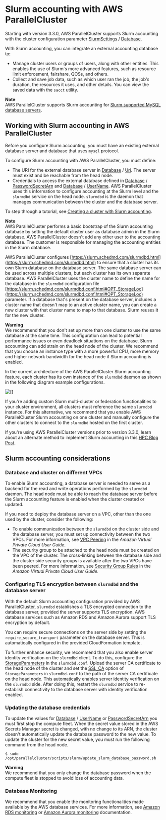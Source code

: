 # Slurm accounting with AWS ParallelCluster<a name="slurm-accounting-v3"></a>

Starting with version 3\.3\.0, AWS ParallelCluster supports Slurm accounting with the cluster configuration parameter [SlurmSettings](Scheduling-v3.md#Scheduling-v3-SlurmSettings) / [Database](Scheduling-v3.md#Scheduling-v3-SlurmSettings-Database)\.

With Slurm accounting, you can integrate an external accounting database to:
+ Manage cluster users or groups of users, along with other entities\. This enables the use of Slurm's more advanced features, such as resource limit enforcement, fairshare, QOSs, and others\.
+ Collect and save job data, such as which user ran the job, the job's duration, the resources it uses, and other details\. You can view the saved data with the `sacct` utility\.

**Note**  
AWS ParallelCluster supports Slurm accounting for [Slurm supported MySQL database servers](https://slurm.schedmd.com/accounting.html#mysql-configuration)\.

## Working with Slurm accounting in AWS ParallelCluster<a name="slurm-accounting-works-v3"></a>

Before you configure Slurm accounting, you must have an existing external database server and database that uses `mysql` protocol\.

To configure Slurm accounting with AWS ParallelCluster, you must define:
+ The URI for the external database server in [Database](Scheduling-v3.md#Scheduling-v3-SlurmSettings-Database) / [Uri](Scheduling-v3.md#yaml-Scheduling-SlurmSettings-Database-Uri)\. The server must exist and be reachable from the head node\.
+ Credentials to access the external database defined in [Database](Scheduling-v3.md#Scheduling-v3-SlurmSettings-Database) / [PasswordSecretArn](Scheduling-v3.md#yaml-Scheduling-SlurmSettings-Database-PasswordSecretArn) and [Database](Scheduling-v3.md#Scheduling-v3-SlurmSettings-Database) / [UserName](Scheduling-v3.md#yaml-Scheduling-SlurmSettings-Database-UserName)\. AWS ParallelCluster uses this information to configure accounting at the Slurm level and the `slurmdbd` service on the head node\. `slurmdbd` is the daemon that manages communication between the cluster and the database server\.

To step through a tutorial, see [Creating a cluster with Slurm accounting](tutorials_07_slurm-accounting-v3.md)\.

**Note**  
AWS ParallelCluster performs a basic bootstrap of the Slurm accounting database by setting the default cluster user as database admin in the Slurm database\. AWS ParallelCluster doesn't add any other user to the accounting database\. The customer is responsible for managing the accounting entities in the Slurm database\.

AWS ParallelCluster configures [https://slurm.schedmd.com/slurmdbd.html](https://slurm.schedmd.com/slurmdbd.html) to ensure that a cluster has its own Slurm database on the database server\. The same database server can be used across multiple clusters, but each cluster has its own separate database\. AWS ParallelCluster uses the cluster name to define the name for the database in the `slurmdbd` configuration file [https://slurm.schedmd.com/slurmdbd.conf.html#OPT_StorageLoc](https://slurm.schedmd.com/slurmdbd.conf.html#OPT_StorageLoc) parameter\. If a database that's present on the database server, includes a cluster name that doesn't map to an active cluster name, you can create a new cluster with that cluster name to map to that database\. Slurm reuses it for the new cluster\.

**Warning**  
We recommend that you don't set up more than one cluster to use the same database at the same time\. This configuration can lead to potential performance issues or even deadlock situations on the database\.
Slurm accounting can add strain on the head node of the cluster\. We recommend that you choose an instance type with a more powerful CPU, more memory and higher network bandwidth for the head node if Slurm accounting is enabled\.

In the current architecture of the AWS ParallelCluster Slurm accounting feature, each cluster has its own instance of the `slurmdbd` daemon as shown in the following diagram example configurations\.

 ![\[\]](http://docs.aws.amazon.com/parallelcluster/latest/ug/images/slurm-acct-arch.png) 

If you're adding custom Slurm multi\-cluster or federation functionalities to your cluster environment, all clusters must reference the same `slurmdbd` instance\. For this alternative, we recommend that you enable AWS ParallelCluster Slurm accounting on one cluster and manually configure the other clusters to connect to the `slurmdbd` hosted on the first cluster\.

If you're using AWS ParallelCluster versions prior to version 3\.3\.0, learn about an alternate method to implement Slurm accounting in this [HPC Blog Post](https://aws.amazon.com/blogs/compute/enabling-job-accounting-for-hpc-with-aws-parallelcluster-and-amazon-rds/)\.

## Slurm accounting considerations<a name="slurm-accounting-considerations-v3"></a>

### Database and cluster on different VPCs<a name="slurm-accounting-considerations-different-vpcs-v3"></a>

To enable Slurm accounting, a database server is needed to serve as a backend for the read and write operations performed by the `slurmdbd` daemon\. The head node must be able to reach the database server before the Slurm accounting feature is enabled when the cluster created or updated\.

If you need to deploy the database server on a VPC, other than the one used by the cluster, consider the following:
+ To enable communication between the `slurmdbd` on the cluster side and the database server, you must set up connectivity between the two VPCs\. For more information, see [VPC Peering](https://docs.aws.amazon.com/vpc/latest/peering/what-is-vpc-peering.html) in the *Amazon Virtual Private Cloud User Guide*\.
+ The security group to be attached to the head node must be created on the VPC of the cluster\. The cross\-linking between the database side and the cluster side security groups is available after the two VPCs have been peered\. For more information, see [Security Group Rules](https://docs.aws.amazon.com/vpc/latest/userguide/VPC_SecurityGroups.html#SecurityGroupRules) in the *Amazon Virtual Private Cloud User Guide*\.

### Configuring TLS encryption between `slurmdbd` and the database server<a name="slurm-accounting-considerations-tls-config-v3"></a>

With the default Slurm accounting configuration provided by AWS ParallelCluster, `slurmdbd` establishes a TLS encrypted connection to the database server, provided the server supports TLS encryption\. AWS database services such as Amazon RDS and Amazon Aurora support TLS encryption by default\.

You can require secure connections on the server side by setting the `require_secure_transport` parameter on the database server\. This is automatically configured in the provided CloudFormation template\.

To further enhance security, we recommend that you also enable server identity verification on the `slurmdbd` client\. To do this, configure the [StorageParameters](https://slurm.schedmd.com/slurmdbd.conf.html#OPT_StorageParameters) in the `slurmdbd.conf`\. Upload the server CA certificate to the head node of the cluster and set the [SSL\_CA](https://slurm.schedmd.com/slurmdbd.conf.html#OPT_SSL_CA) option of `StorageParameters` in `slurmdbd.conf` to the path of the server CA certificate on the head node\. This automatically enables server identity verification on the `slurmdbd` side\. After doing this, restart the `slurmdbd` service to re\-establish connectivity to the database server with identity verification enabled\.

### Updating the database credentials<a name="slurm-accounting-considerations-updates-v3"></a>

To update the values for [Database](Scheduling-v3.md#Scheduling-v3-SlurmSettings-Database) / [UserName](Scheduling-v3.md#yaml-Scheduling-SlurmSettings-Database-UserName) or [PasswordSecretArn](Scheduling-v3.md#yaml-Scheduling-SlurmSettings-Database-PasswordSecretArn) you must first stop the compute fleet\. When the secret value stored in the AWS Secrets Manager secret is changed, with no change to its ARN, the cluster doesn't automatically update the database password to the new value\. To update the cluster for the new secret value, you must run the following command from the head node\.

```
$ sudo /opt/parallelcluster/scripts/slurm/update_slurm_database_password.sh
```

**Warning**  
We recommend that you only change the database password when the compute fleet is stopped to avoid loss of accounting data\.

### Database Monitoring<a name="slurm-accounting-considerations-updates-v3"></a>

We recommend that you enable the monitoring functionalities made available by the AWS database services\. For more information, see [Amazon RDS monitoring](https://docs.aws.amazon.com/AmazonRDS/latest/UserGuide/CHAP_Monitoring.html) or [Amazon Aurora monitoring](https://docs.aws.amazon.com/AmazonRDS/latest/AuroraUserGuide/MonitoringAurora.html) documentation\. 